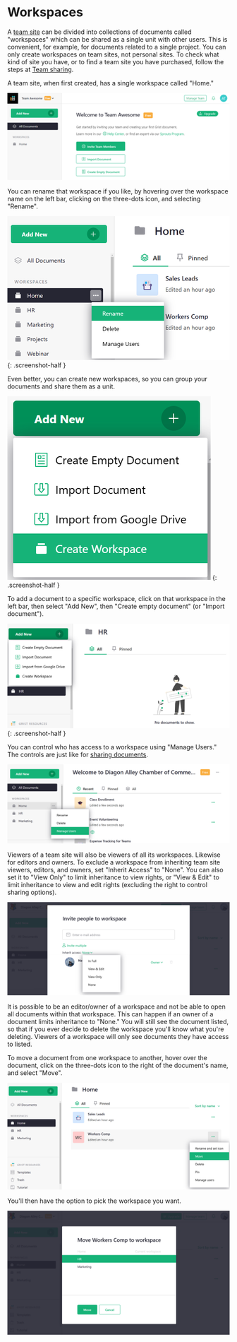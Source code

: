 # Workspaces

A [team site](team-sharing.md) can be divided into collections of documents
called "workspaces" which can be shared as a single unit with other users.
This is convenient, for example, for documents related to a single project.
You can only create workspaces on team sites, not personal sites.
To check what kind of site you have, or to find a team site you have
purchased, follow the steps at [Team sharing](team-sharing.md).

A team site, when first created, has a single workspace called "Home."

![team-sharing-team-site](images/team-sharing/team-sharing-team-site.png)

You can rename that workspace if you like, by hovering over
the workspace name on the left bar, clicking on the three-dots icon,
and selecting "Rename".

*![workspaces-rename](images/workspaces/workspaces-rename.png)*
{: .screenshot-half }

Even better, you can create new workspaces, so you can group
your documents and share them as a unit.

*![workspaces-create](images/workspaces/workspaces-create.png)*
{: .screenshot-half }

To add a document to a specific workspace, click on that workspace in
the left bar, then select "Add New", then "Create empty document"
(or "Import document").

*![workspaces-add-document](images/workspaces/workspaces-add-document.png)*
{: .screenshot-half }

You can control who has access to a workspace using "Manage Users."
The controls are just like for [sharing documents](sharing.md).

![workspaces-manage-users](images/workspaces/workspaces-manage-users.png)

Viewers of a team site will also be viewers of all its workspaces.
Likewise for editors and owners.  To exclude a workspace from
inheriting team site viewers, editors, and owners, set "Inherit Access"
to "None".  You can also set it to "View Only" to limit inheritance to
view rights, or "View & Edit" to limit inheritance to view and edit rights
(excluding the right to control sharing options).

![workspaces-inherit-access](images/workspaces/workspaces-inherit-access.png)

It is possible to be an editor/owner of a workspace and not be able to
open all documents within that workspace.  This can happen if an owner
of a document limits inheritance to "None."  You will still see the
document listed, so that if you ever decide to delete the workspace
you'll know what you're deleting.  Viewers of a workspace will only
see documents they have access to listed.

To move a document from one workspace to another, hover over the document,
click on the three-dots icon to the right of the document's name, and
select "Move".

![workspaces-move-document](images/workspaces/workspaces-move-document.png)

You'll then have the option to pick the workspace you want.

![workspaces-move-dialog](images/workspaces/workspaces-move-dialog.png)
